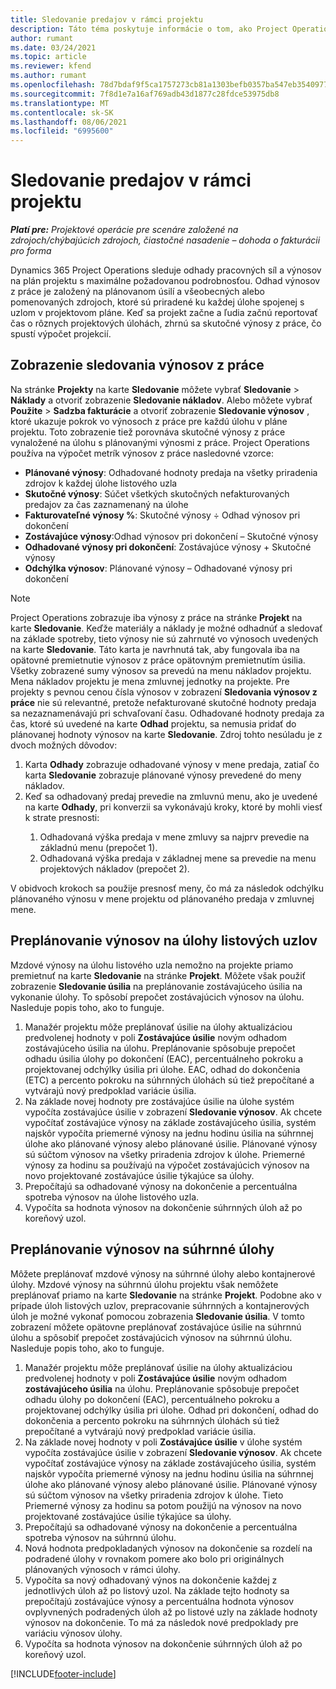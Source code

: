 ```yaml
---
title: Sledovanie predajov v rámci projektu
description: Táto téma poskytuje informácie o tom, ako Project Operations sleduje pokrok oproti výnosom z práce na projekte.
author: rumant
ms.date: 03/24/2021
ms.topic: article
ms.reviewer: kfend
ms.author: rumant
ms.openlocfilehash: 78d7bdaf9f5ca1757273cb81a1303befb0357ba547eb354097786fc3c38962b9
ms.sourcegitcommit: 7f8d1e7a16af769adb43d1877c28fdce53975db8
ms.translationtype: MT
ms.contentlocale: sk-SK
ms.lasthandoff: 08/06/2021
ms.locfileid: "6995600"
---
```

# <a name="project-sales-tracking"></a>Sledovanie predajov v rámci projektu

_**Platí pre:** Projektové operácie pre scenáre založené na zdrojoch/chýbajúcich zdrojoch, čiastočné nasadenie – dohoda o fakturácii pro forma_

Dynamics 365 Project Operations sleduje odhady pracovných síl a výnosov na plán projektu s maximálne požadovanou podrobnosťou. Odhad výnosov z práce je založený na plánovanom úsilí a všeobecných alebo pomenovaných zdrojoch, ktoré sú priradené ku každej úlohe spojenej s uzlom v projektovom pláne. Keď sa projekt začne a ľudia začnú reportovať čas o rôznych projektových úlohách, zhrnú sa skutočné výnosy z práce, čo spustí výpočet projekcií.

## <a name="labor-revenue-tracking-view"></a>Zobrazenie sledovania výnosov z práce

Na stránke **Projekty** na karte **Sledovanie** môžete vybrať **Sledovanie** > **Náklady** a otvoriť zobrazenie **Sledovanie nákladov**. Alebo môžete vybrať **Použite** > **Sadzba fakturácie** a otvoriť zobrazenie **Sledovanie výnosov** , ktoré ukazuje pokrok vo výnosoch z práce pre každú úlohu v pláne projektu. Toto zobrazenie tiež porovnáva skutočné výnosy z práce vynaložené na úlohu s plánovanými výnosmi z práce. Project Operations používa na výpočet metrík výnosov z práce nasledovné vzorce:

- **Plánované výnosy**: Odhadované hodnoty predaja na všetky priradenia zdrojov k každej úlohe listového uzla
- **Skutočné výnosy**: Súčet všetkých skutočných nefakturovaných predajov za čas zaznamenaný na úlohe
- **Fakturovateľné výnosy %**: Skutočné výnosy ÷ Odhad výnosov pri dokončení
- **Zostávajúce výnosy**:Odhad výnosov pri dokončení – Skutočné výnosy
- **Odhadované výnosy pri dokončení**: Zostávajúce výnosy + Skutočné výnosy
- **Odchýlka výnosov**: Plánované výnosy – Odhadované výnosy pri dokončení


> [!NOTE]
> Project Operations zobrazuje iba výnosy z práce na stránke **Projekt** na karte **Sledovanie**. Keďže materiály a náklady je možné odhadnúť a sledovať na základe spotreby, tieto výnosy nie sú zahrnuté vo výnosoch uvedených na karte **Sledovanie**. Táto karta je navrhnutá tak, aby fungovala iba na opätovné premietnutie výnosov z práce opätovným premietnutím úsilia.  
> Všetky zobrazené sumy výnosov sa prevedú na menu nákladov projektu. Mena nákladov projektu je mena zmluvnej jednotky na projekte. Pre projekty s pevnou cenou čísla výnosov v zobrazení **Sledovania výnosov z práce** nie sú relevantné, pretože nefakturované skutočné hodnoty predaja sa nezaznamenávajú pri schvaľovaní času.
> Odhadované hodnoty predaja za čas, ktoré sú uvedené na karte **Odhad** projektu, sa nemusia pridať do plánovanej hodnoty výnosov na karte **Sledovanie**. Zdroj tohto nesúladu je z dvoch možných dôvodov:
><ol>
   ><li> Karta <b>Odhady</b> zobrazuje odhadované výnosy v mene predaja, zatiaľ čo karta <b>Sledovanie</b> zobrazuje plánované výnosy prevedené do meny nákladov. </li>
   ><li> Keď sa odhadovaný predaj prevedie na zmluvnú menu, ako je uvedené na karte <b>Odhady</b>, pri konverzii sa vykonávajú kroky, ktoré by mohli viesť k strate presnosti: </li>
><ol>
><li> Odhadovaná výška predaja v mene zmluvy sa najprv prevedie na základnú menu (prepočet 1).</li>
><li> Odhadovaná výška predaja v základnej mene sa prevedie na menu projektových nákladov (prepočet 2). </li>
></ol>
></ol>
> V obidvoch krokoch sa použije presnosť meny, čo má za následok odchýlku plánovaného výnosu v mene projektu od plánovaného predaja v zmluvnej mene.
   

## <a name="reprojecting-revenues-on-leaf-node-tasks"></a>Preplánovanie výnosov na úlohy listových uzlov

Mzdové výnosy na úlohu listového uzla nemožno na projekte priamo premietnuť na karte **Sledovanie** na stránke **Projekt**. Môžete však použiť zobrazenie **Sledovanie úsilia** na preplánovanie zostávajúceho úsilia na vykonanie úlohy. To spôsobí prepočet zostávajúcich výnosov na úlohu. Nasleduje popis toho, ako to funguje.

1. Manažér projektu môže preplánovať úsilie na úlohy aktualizáciou predvolenej hodnoty v poli **Zostávajúce úsilie** novým odhadom zostávajúceho úsilia na úlohu. Preplánovanie spôsobuje prepočet odhadu úsilia úlohy po dokončení (EAC), percentuálneho pokroku a projektovanej odchýlky úsilia pri úlohe. EAC, odhad do dokončenia (ETC) a percento pokroku na súhrnných úlohách sú tiež prepočítané a vytvárajú nový predpoklad variácie úsilia.
2. Na základe novej hodnoty pre zostávajúce úsilie na úlohe systém vypočíta zostávajúce úsilie v zobrazení **Sledovanie výnosov**. Ak chcete vypočítať zostávajúce výnosy na základe zostávajúceho úsilia, systém najskôr vypočíta priemerné výnosy na jednu hodinu úsilia na súhrnnej úlohe ako plánované výnosy alebo plánované úsilie. Plánované výnosy sú súčtom výnosov na všetky priradenia zdrojov k úlohe. Priemerné výnosy za hodinu sa používajú na výpočet zostávajúcich výnosov na novo projektované zostávajúce úsilie týkajúce sa úlohy.
3. Prepočítajú sa odhadované výnosy na dokončenie a percentuálna spotreba výnosov na úlohe listového uzla.
4. Vypočíta sa hodnota výnosov na dokončenie súhrnných úloh až po koreňový uzol.

## <a name="reprojecting-revenues-on-summary-tasks"></a>Preplánovanie výnosov na súhrnné úlohy

Môžete preplánovať mzdové výnosy na súhrnné úlohy alebo kontajnerové úlohy. Mzdové výnosy na súhrnnú úlohu projektu však nemôžete preplánovať priamo na karte **Sledovanie** na stránke **Projekt**. Podobne ako v prípade úloh listových uzlov, prepracovanie súhrnných a kontajnerových úloh je možné vykonať pomocou zobrazenia **Sledovanie úsilia**. V tomto zobrazení môžete opätovne preplánovať zostávajúce úsilie na súhrnnú úlohu a spôsobiť prepočet zostávajúcich výnosov na súhrnnú úlohu. Nasleduje popis toho, ako to funguje.

1. Manažér projektu môže preplánovať úsilie na úlohy aktualizáciou predvolenej hodnoty v poli **Zostávajúce úsilie** novým odhadom **zostávajúceho úsilia** na úlohu. Preplánovanie spôsobuje prepočet odhadu úlohy po dokončení (EAC), percentuálneho pokroku a projektovanej odchýlky úsilia pri úlohe. Odhad pri dokončení, odhad do dokončenia a percento pokroku na súhrnných úlohách sú tiež prepočítané a vytvárajú nový predpoklad variácie úsilia.
2. Na základe novej hodnoty v poli **Zostávajúce úsilie** v úlohe systém vypočíta zostávajúce úsilie v zobrazení **Sledovanie výnosov**. Ak chcete vypočítať zostávajúce výnosy na základe zostávajúceho úsilia, systém najskôr vypočíta priemerné výnosy na jednu hodinu úsilia na súhrnnej úlohe ako plánované výnosy alebo plánované úsilie. Plánované výnosy sú súčtom výnosov na všetky priradenia zdrojov k úlohe. Tieto Priemerné výnosy za hodinu sa potom použijú na výnosov na novo projektované zostávajúce úsilie týkajúce sa úlohy.
3. Prepočítajú sa odhadované výnosy na dokončenie a percentuálna spotreba výnosov na súhrnnú úlohu.
4. Nová hodnota predpokladaných výnosov na dokončenie sa rozdelí na podradené úlohy v rovnakom pomere ako bolo pri originálnych plánovaných výnosoch v rámci úlohy.
5. Vypočíta sa nový odhadovaný výnos na dokončenie každej z jednotlivých úloh až po listový uzol. Na základe tejto hodnoty sa prepočítajú zostávajúce výnosy a percentuálna hodnota výnosov ovplyvnených podradených úloh až po listové uzly na základe hodnoty výnosov na dokončenie. To má za následok nové predpoklady pre variáciu výnosov úlohy. 
6. Vypočíta sa hodnota výnosov na dokončenie súhrnných úloh až po koreňový uzol.


[!INCLUDE[footer-include](../includes/footer-banner.md)]

